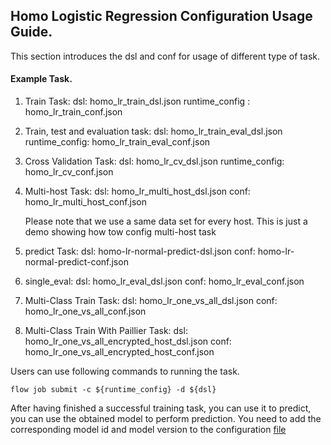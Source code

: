 ## Homo Logistic Regression Configuration Usage Guide.

This section introduces the dsl and conf for usage of different type of task.

#### Example Task.

1. Train Task:
    dsl: homo_lr_train_dsl.json
    runtime_config : homo_lr_train_conf.json
   
2. Train, test and evaluation task:
    dsl: homo_lr_train_eval_dsl.json
    runtime_config: homo_lr_train_eval_conf.json
   
3. Cross Validation Task:
    dsl: homo_lr_cv_dsl.json
    runtime_config: homo_lr_cv_conf.json

4. Multi-host Task:
    dsl: homo_lr_multi_host_dsl.json
    conf: homo_lr_multi_host_conf.json

    Please note that we use a same data set for every host. This is just a demo showing how tow config multi-host task

5. predict Task:
    dsl: homo-lr-normal-predict-dsl.json
    conf: homo-lr-normal-predict-conf.json

6. single_eval:
    dsl: homo_lr_eval_dsl.json
    conf: homo_lr_eval_conf.json

7. Multi-Class Train Task:
   dsl: homo_lr_one_vs_all_dsl.json
   conf: homo_lr_one_vs_all_conf.json

8. Multi-Class Train With Paillier Task:
   dsl: homo_lr_one_vs_all_encrypted_host_dsl.json
   conf: homo_lr_one_vs_all_encrypted_host_conf.json

Users can use following commands to running the task.
    
    flow job submit -c ${runtime_config} -d ${dsl}

After having finished a successful training task, you can use it to predict, you can use the obtained model to perform prediction. You need to add the corresponding model id and model version to the configuration [file](./hetero-lr-normal-predict-conf.json)